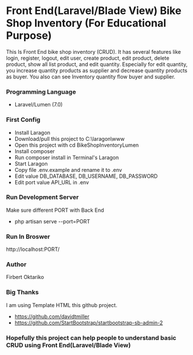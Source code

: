 # Front End(Laravel/Blade View) Bike Shop Inventory (For Educational Purpose)
This Is Front End bike shop inventory (CRUD). It has several features like login, register, logout, edit user, create product, edit product, delete product, show all list product, and edit quantity. Especially for edit quantity, you increase quantity products as supplier and decrease quantity products as buyer. You also can see Inventory quantity flow buyer and supplier.

### Programming Language
- Laravel/Lumen (7.0)

### First Config
- Install Laragon
- Download/pull this project to C:\laragon\www
- Open this project with cd BikeShopInventoryLumen
- Install composer
- Run composer install in Terminal's Laragon
- Start Laragon
- Copy file .env.example and rename it to .env
- Edit value DB_DATABASE, DB_USERNAME, DB_PASSWORD
- Edit port value API_URL in .env

### Run Development Server
Make sure different PORT with Back End 
- php artisan serve --port=PORT

### Run In Broswer
http://localhost:PORT/

### Author 
Firbert Oktariko 

### Big Thanks 
I am using Template HTML this github project.
- https://github.com/davidtmiller
- https://github.com/StartBootstrap/startbootstrap-sb-admin-2 

### Hopefully this project can help people to understand basic CRUD using Front End(Laravel/Blade View)
